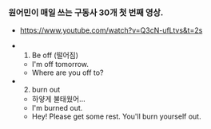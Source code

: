 ### 원어민이 매일 쓰는 구동사 30개 첫 번째 영상.
* https://www.youtube.com/watch?v=Q3cN-ufLtvs&t=2s

* 1. Be off (떨어짐)
  - I'm off tomorrow.
  - Where are you off to? 
  
* 2. burn out
  - 하얗게 불태웠어...
  - I'm burned out.
  - Hey! Please get some rest. You'll burn yourself out.
  
